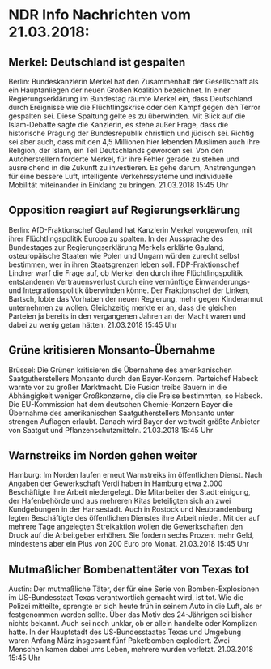 # NDR Info Nachrichten vom 21.03.2018:


## Merkel: Deutschland ist gespalten
Berlin: Bundeskanzlerin Merkel hat den Zusammenhalt der Gesellschaft als ein Hauptanliegen der neuen Großen Koalition bezeichnet. In einer Regierungserklärung im Bundestag räumte Merkel ein, dass Deutschland durch Ereignisse wie die Flüchtlingskrise oder den Kampf gegen den Terror gespalten sei. Diese Spaltung gelte es zu überwinden. Mit Blick auf die Islam-Debatte sagte die Kanzlerin, es stehe außer Frage, dass die historische Prägung der Bundesrepublik christlich und jüdisch sei. Richtig sei aber auch, dass mit den 4,5 Millionen hier lebenden Muslimen auch ihre Religion, der Islam, ein Teil Deutschlands geworden sei. Von den Autoherstellern forderte Merkel, für ihre Fehler gerade zu stehen und ausreichend in die Zukunft zu investieren. Es gehe darum, Anstrengungen für eine bessere Luft, intelligente Verkehrssysteme und individuelle Mobilität miteinander in Einklang zu bringen. 21.03.2018 15:45 Uhr 

## Opposition reagiert auf Regierungserklärung
Berlin:	AfD-Fraktionschef Gauland hat Kanzlerin Merkel vorgeworfen, mit ihrer Flüchtlingspolitik Europa zu spalten. In der Aussprache des Bundestages zur Regierungserklärung Merkels erklärte Gauland, osteuropäische Staaten wie Polen und Ungarn würden zurecht selbst bestimmen, wer in ihren Staatsgrenzen leben soll. FDP-Fraktionschef Lindner warf die Frage auf, ob Merkel den durch ihre Flüchtlingspolitik entstandenen Vertrauensverlust durch eine vernünftige Einwanderungs- und Integrationspolitik überwinden könne. Der Fraktionschef der Linken, Bartsch, lobte das Vorhaben der neuen Regierung, mehr gegen Kinderarmut unternehmen zu wollen. Gleichzeitig merkte er an, dass die gleichen Parteien ja bereits in den vergangenen Jahren an der Macht waren und dabei zu wenig getan hätten. 21.03.2018 15:45 Uhr 

## Grüne kritisieren Monsanto-Übernahme
Brüssel: Die Grünen kritisieren die Übernahme des amerikanischen Saatgutherstellers Monsanto durch den Bayer-Konzern. Parteichef Habeck warnte vor zu großer Marktmacht. Die Fusion treibe Bauern in die Abhängigkeit weniger Großkonzerne, die die Preise bestimmten, so Habeck. Die EU-Kommission hat dem deutschen Chemie-Konzern Bayer die Übernahme des amerikanischen Saatgutherstellers Monsanto unter strengen Auflagen erlaubt. Danach wird Bayer der weltweit größte Anbieter von Saatgut und Pflanzenschutzmitteln. 21.03.2018 15:45 Uhr 

## Warnstreiks im Norden gehen weiter
Hamburg:	Im Norden laufen erneut Warnstreiks im öffentlichen Dienst. Nach Angaben der Gewerkschaft Verdi haben in Hamburg etwa 2.000 Beschäftigte ihre Arbeit niedergelegt. Die Mitarbeiter der Stadtreinigung, der Hafenbehörde und aus mehreren Kitas beteiligten sich an zwei Kundgebungen in der Hansestadt. Auch in Rostock und Neubrandenburg legten Beschäftigte des öffentlichen Dienstes ihre Arbeit nieder. Mit der auf mehrere Tage angelegten Streikaktion wollen die Gewerkschaften den Druck auf die Arbeitgeber erhöhen. Sie fordern sechs Prozent mehr Geld, mindestens aber ein Plus von 200 Euro pro Monat. 21.03.2018 15:45 Uhr 

## Mutmaßlicher Bombenattentäter von Texas tot
Austin: Der mutmaßliche Täter, der für eine Serie von Bomben-Explosionen im US-Bundesstaat Texas verantwortlich gemacht wird, ist tot. Wie die Polizei mitteilte, sprengte er sich heute früh in seinem Auto in die Luft, als er festgenommen werden sollte. Über das Motiv des 24-Jährigen sei bisher nichts bekannt. Auch sei noch unklar, ob er allein handelte oder Komplizen hatte. In der Hauptstadt des US-Bundesstaates Texas und Umgebung waren Anfang März insgesamt fünf Paketbomben explodiert. Zwei Menschen kamen dabei ums Leben, mehrere wurden verletzt. 21.03.2018 15:45 Uhr 
